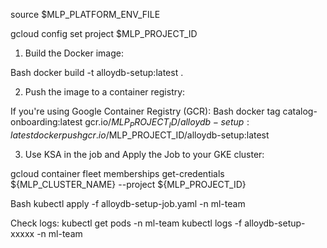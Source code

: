 source $MLP_PLATFORM_ENV_FILE

gcloud config set project $MLP_PROJECT_ID

1. Build the Docker image:

Bash
docker build -t alloydb-setup:latest .


2. Push the image to a container registry:

If you're using Google Container Registry (GCR):
Bash
docker tag catalog-onboarding:latest gcr.io/$MLP_PROJECT_ID/alloydb-setup:latest
docker push gcr.io/$MLP_PROJECT_ID/alloydb-setup:latest


3. Use KSA in the job and Apply the Job to your GKE cluster:

gcloud container fleet memberships get-credentials ${MLP_CLUSTER_NAME} --project ${MLP_PROJECT_ID}

Bash
kubectl apply -f  alloydb-setup-job.yaml -n ml-team 

Check logs:
kubectl get pods -n ml-team
kubectl logs -f alloydb-setup-xxxxx -n ml-team
